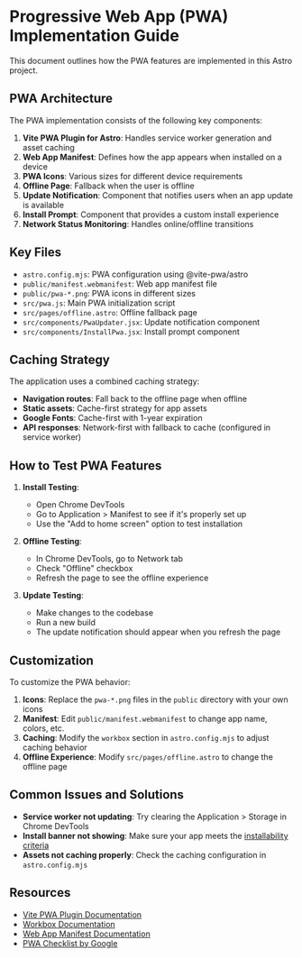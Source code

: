 # Progressive Web App (PWA) Implementation Guide

This document outlines how the PWA features are implemented in this Astro project.

## PWA Architecture

The PWA implementation consists of the following key components:

1. **Vite PWA Plugin for Astro**: Handles service worker generation and asset caching
2. **Web App Manifest**: Defines how the app appears when installed on a device
3. **PWA Icons**: Various sizes for different device requirements
4. **Offline Page**: Fallback when the user is offline
5. **Update Notification**: Component that notifies users when an app update is available
6. **Install Prompt**: Component that provides a custom install experience
7. **Network Status Monitoring**: Handles online/offline transitions

## Key Files

- `astro.config.mjs`: PWA configuration using @vite-pwa/astro
- `public/manifest.webmanifest`: Web app manifest file
- `public/pwa-*.png`: PWA icons in different sizes
- `src/pwa.js`: Main PWA initialization script
- `src/pages/offline.astro`: Offline fallback page
- `src/components/PwaUpdater.jsx`: Update notification component
- `src/components/InstallPwa.jsx`: Install prompt component

## Caching Strategy

The application uses a combined caching strategy:

- **Navigation routes**: Fall back to the offline page when offline
- **Static assets**: Cache-first strategy for app assets
- **Google Fonts**: Cache-first with 1-year expiration
- **API responses**: Network-first with fallback to cache (configured in service worker)

## How to Test PWA Features

1. **Install Testing**:
   - Open Chrome DevTools
   - Go to Application > Manifest to see if it's properly set up
   - Use the "Add to home screen" option to test installation

2. **Offline Testing**:
   - In Chrome DevTools, go to Network tab
   - Check "Offline" checkbox
   - Refresh the page to see the offline experience

3. **Update Testing**:
   - Make changes to the codebase
   - Run a new build
   - The update notification should appear when you refresh the page

## Customization

To customize the PWA behavior:

1. **Icons**: Replace the `pwa-*.png` files in the `public` directory with your own icons
2. **Manifest**: Edit `public/manifest.webmanifest` to change app name, colors, etc.
3. **Caching**: Modify the `workbox` section in `astro.config.mjs` to adjust caching behavior
4. **Offline Experience**: Modify `src/pages/offline.astro` to change the offline page

## Common Issues and Solutions

- **Service worker not updating**: Try clearing the Application > Storage in Chrome DevTools
- **Install banner not showing**: Make sure your app meets the [installability criteria](https://web.dev/install-criteria/)
- **Assets not caching properly**: Check the caching configuration in `astro.config.mjs`

## Resources

- [Vite PWA Plugin Documentation](https://vite-pwa-org.netlify.app/frameworks/astro.html)
- [Workbox Documentation](https://developers.google.com/web/tools/workbox)
- [Web App Manifest Documentation](https://developer.mozilla.org/en-US/docs/Web/Manifest)
- [PWA Checklist by Google](https://web.dev/pwa-checklist/)
